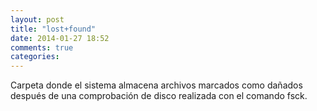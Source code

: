```yaml
---
layout: post
title: "lost+found"
date: 2014-01-27 18:52
comments: true
categories: 
---
```

Carpeta donde el sistema almacena archivos marcados como dañados después de una comprobación de disco realizada con el comando fsck. 

